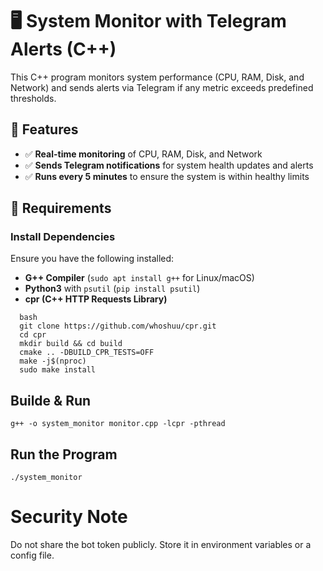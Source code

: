 # 🖥️ System Monitor with Telegram Alerts (C++)

This C++ program monitors system performance (CPU, RAM, Disk, and Network) and sends alerts via Telegram if any metric exceeds predefined thresholds.  

## 🚀 Features  

- ✅ **Real-time monitoring** of CPU, RAM, Disk, and Network  
- ✅ **Sends Telegram notifications** for system health updates and alerts  
- ✅ **Runs every 5 minutes** to ensure the system is within healthy limits  

## 🔧 Requirements  

### **Install Dependencies**  

Ensure you have the following installed:  

- **G++ Compiler** (`sudo apt install g++` for Linux/macOS)  
- **Python3** with `psutil` (`pip install psutil`)  
- **cpr (C++ HTTP Requests Library)**  

```
  bash
  git clone https://github.com/whoshuu/cpr.git
  cd cpr
  mkdir build && cd build
  cmake .. -DBUILD_CPR_TESTS=OFF
  make -j$(nproc)
  sudo make install
```

## Builde & Run
```
g++ -o system_monitor monitor.cpp -lcpr -pthread
```

## Run the Program
```
./system_monitor
```

# Security Note

Do not share the bot token publicly. Store it in environment variables or a config file.

